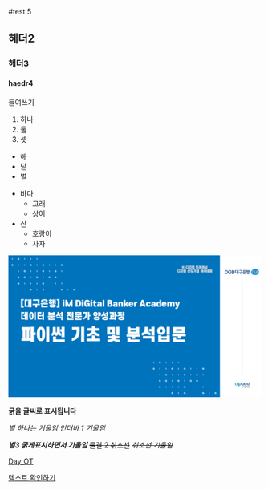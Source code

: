 #test 5

## 헤더2

### 헤더3

#### haedr4

들여쓰기
  1) 하나
  2) 둘
  3) 셋

  - 해
  - 달
  - 별

  * 바다
      * 고래
      * 상어
  * 산
      * 호랑이
      * 사자

![iM DiGital](/git_image.png)

**굵을 글씨로 표시됩니다**

*별 하나는 기울임*
_언더바 1 기울임_

***별3 굵게표시하면서 기울임***
~~물결 2 취소선~~
~~*취소선 기울임*~~

[Day_OT](/Day_OT)

[텍스트 확인하기](/day_OT/hi.txt)
